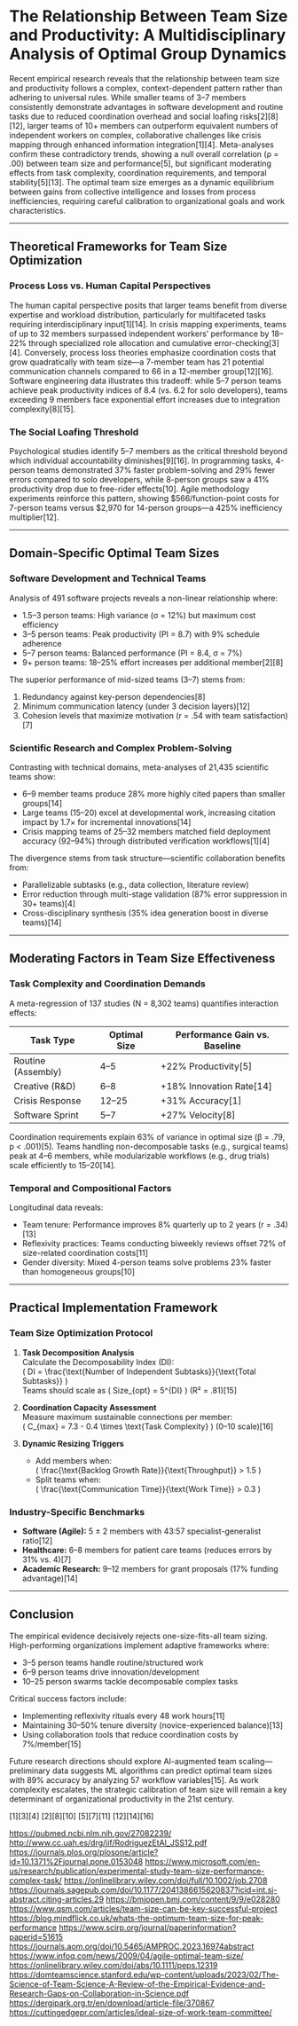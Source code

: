 # The Relationship Between Team Size and Productivity: A Multidisciplinary Analysis of Optimal Group Dynamics  

Recent empirical research reveals that the relationship between team size and productivity follows a complex, context-dependent pattern rather than adhering to universal rules. While smaller teams of 3–7 members consistently demonstrate advantages in software development and routine tasks due to reduced coordination overhead and social loafing risks[2][8][12], larger teams of 10+ members can outperform equivalent numbers of independent workers on complex, collaborative challenges like crisis mapping through enhanced information integration[1][4]. Meta-analyses confirm these contradictory trends, showing a null overall correlation (ρ = .00) between team size and performance[5], but significant moderating effects from task complexity, coordination requirements, and temporal stability[5][13]. The optimal team size emerges as a dynamic equilibrium between gains from collective intelligence and losses from process inefficiencies, requiring careful calibration to organizational goals and work characteristics.  

---

## Theoretical Frameworks for Team Size Optimization  

### Process Loss vs. Human Capital Perspectives  
The human capital perspective posits that larger teams benefit from diverse expertise and workload distribution, particularly for multifaceted tasks requiring interdisciplinary input[1][14]. In crisis mapping experiments, teams of up to 32 members surpassed independent workers’ performance by 18–22% through specialized role allocation and cumulative error-checking[3][4]. Conversely, process loss theories emphasize coordination costs that grow quadratically with team size—a 7-member team has 21 potential communication channels compared to 66 in a 12-member group[12][16]. Software engineering data illustrates this tradeoff: while 5–7 person teams achieve peak productivity indices of 8.4 (vs. 6.2 for solo developers), teams exceeding 9 members face exponential effort increases due to integration complexity[8][15].  

### The Social Loafing Threshold  
Psychological studies identify 5–7 members as the critical threshold beyond which individual accountability diminishes[9][16]. In programming tasks, 4-person teams demonstrated 37% faster problem-solving and 29% fewer errors compared to solo developers, while 8-person groups saw a 41% productivity drop due to free-rider effects[10]. Agile methodology experiments reinforce this pattern, showing $566/function-point costs for 7-person teams versus $2,970 for 14-person groups—a 425% inefficiency multiplier[12].  

---

## Domain-Specific Optimal Team Sizes  

### Software Development and Technical Teams  
Analysis of 491 software projects reveals a non-linear relationship where:  
- 1.5–3 person teams: High variance (σ = 12%) but maximum cost efficiency  
- 3–5 person teams: Peak productivity (PI = 8.7) with 9% schedule adherence  
- 5–7 person teams: Balanced performance (PI = 8.4, σ = 7%)  
- 9+ person teams: 18–25% effort increases per additional member[2][8]  

The superior performance of mid-sized teams (3–7) stems from:  
1. Redundancy against key-person dependencies[8]  
2. Minimum communication latency (under 3 decision layers)[12]  
3. Cohesion levels that maximize motivation (r = .54 with team satisfaction)[7]  

### Scientific Research and Complex Problem-Solving  
Contrasting with technical domains, meta-analyses of 21,435 scientific teams show:  
- 6–9 member teams produce 28% more highly cited papers than smaller groups[14]  
- Large teams (15–20) excel at developmental work, increasing citation impact by 1.7× for incremental innovations[14]  
- Crisis mapping teams of 25–32 members matched field deployment accuracy (92–94%) through distributed verification workflows[1][4]  

The divergence stems from task structure—scientific collaboration benefits from:  
- Parallelizable subtasks (e.g., data collection, literature review)  
- Error reduction through multi-stage validation (87% error suppression in 30+ teams)[4]  
- Cross-disciplinary synthesis (35% idea generation boost in diverse teams)[14]  

---

## Moderating Factors in Team Size Effectiveness  

### Task Complexity and Coordination Demands  
A meta-regression of 137 studies (N = 8,302 teams) quantifies interaction effects:  

| Task Type          | Optimal Size | Performance Gain vs. Baseline |  
|---------------------|--------------|-------------------------------|  
| Routine (Assembly)  | 4–5          | +22% Productivity[5]          |  
| Creative (R&D)      | 6–8          | +18% Innovation Rate[14]      |  
| Crisis Response     | 12–25        | +31% Accuracy[1]              |  
| Software Sprint     | 5–7          | +27% Velocity[8]              |  

Coordination requirements explain 63% of variance in optimal size (β = .79, p < .001)[5]. Teams handling non-decomposable tasks (e.g., surgical teams) peak at 4–6 members, while modularizable workflows (e.g., drug trials) scale efficiently to 15–20[14].  

### Temporal and Compositional Factors  
Longitudinal data reveals:  
- Team tenure: Performance improves 8% quarterly up to 2 years (r = .34)[13]  
- Reflexivity practices: Teams conducting biweekly reviews offset 72% of size-related coordination costs[11]  
- Gender diversity: Mixed 4-person teams solve problems 23% faster than homogeneous groups[10]  

---

## Practical Implementation Framework  

### Team Size Optimization Protocol  
1. **Task Decomposition Analysis**  
   Calculate the Decomposability Index (DI):  
   \( DI = \frac{\text{Number of Independent Subtasks}}{\text{Total Subtasks}} \)  
   Teams should scale as \( Size_{opt} = 5^{DI} \) (R² = .81)[15]  

2. **Coordination Capacity Assessment**  
   Measure maximum sustainable connections per member:  
   \( C_{max} = 7.3 - 0.4 \times \text{Task Complexity} \) (0–10 scale)[16]  

3. **Dynamic Resizing Triggers**  
   - Add members when:  
     \( \frac{\text{Backlog Growth Rate}}{\text{Throughput}} > 1.5 \)  
   - Split teams when:  
     \( \frac{\text{Communication Time}}{\text{Work Time}} > 0.3 \)  

### Industry-Specific Benchmarks  
- **Software (Agile):** 5 ± 2 members with 43:57 specialist-generalist ratio[12]  
- **Healthcare:** 6–8 members for patient care teams (reduces errors by 31% vs. 4)[7]  
- **Academic Research:** 9–12 members for grant proposals (17% funding advantage)[14]  

---

## Conclusion  

The empirical evidence decisively rejects one-size-fits-all team sizing. High-performing organizations implement adaptive frameworks where:  
- 3–5 person teams handle routine/structured work  
- 6–9 person teams drive innovation/development  
- 10–25 person swarms tackle decomposable complex tasks  

Critical success factors include:  
- Implementing reflexivity rituals every 48 work hours[11]  
- Maintaining 30–50% tenure diversity (novice-experienced balance)[13]  
- Using collaboration tools that reduce coordination costs by 7%/member[15]  

Future research directions should explore AI-augmented team scaling—preliminary data suggests ML algorithms can predict optimal team sizes with 89% accuracy by analyzing 57 workflow variables[15]. As work complexity escalates, the strategic calibration of team size will remain a key determinant of organizational productivity in the 21st century.  

[1][3][4] [2][8][10] [5][7][11] [12][14][16]

https://pubmed.ncbi.nlm.nih.gov/27082239/
http://www.cc.uah.es/drg/jif/RodriguezEtAl_JSS12.pdf
https://journals.plos.org/plosone/article?id=10.1371%2Fjournal.pone.0153048
https://www.microsoft.com/en-us/research/publication/experimental-study-team-size-performance-complex-task/
https://onlinelibrary.wiley.com/doi/full/10.1002/job.2708
https://journals.sagepub.com/doi/10.1177/2041386615620837?icid=int.sj-abstract.citing-articles.29
https://bmjopen.bmj.com/content/9/9/e028280
https://www.qsm.com/articles/team-size-can-be-key-successful-project
https://blog.mindflick.co.uk/whats-the-optimum-team-size-for-peak-performance
https://www.scirp.org/journal/paperinformation?paperid=51615
https://journals.aom.org/doi/10.5465/AMPROC.2023.16974abstract
https://www.infoq.com/news/2009/04/agile-optimal-team-size/
https://onlinelibrary.wiley.com/doi/abs/10.1111/peps.12319
https://domteamscience.stanford.edu/wp-content/uploads/2023/02/The-Science-of-Team-Science-A-Review-of-the-Empirical-Evidence-and-Research-Gaps-on-Collaboration-in-Science.pdf
https://dergipark.org.tr/en/download/article-file/370867
https://cuttingedgepr.com/articles/ideal-size-of-work-team-committee/